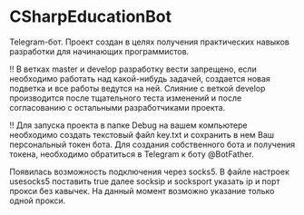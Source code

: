 # CSharpEducationBot
Telegram-бот. Проект создан в целях получения практических навыков разработки для начинающих программистов. 

!! В ветках master и develop разработку вести запрещено, если необходимо работать над какой-нибудь задачей, создается новая подветка и все работы ведутся на ней. Слияние с веткой develop производится после тщательного теста изменений и после согласованию с остальными разработчиками проекта.

!! Для запуска проекта в папке Debug на вашем компьютере необходимо создать текстовый файл key.txt и сохранить в нем Ваш персональный токен бота. Для создания собственного бота и получения токена, необходимо обратиться в Telegram к боту @BotFather.

Появилась возможность подключения через socks5. В файле настроек usesocks5 поставить true далее  socksip и socksport указать ip и порт прокси без кавычек. На данный момент возможно указание только одной прокси.